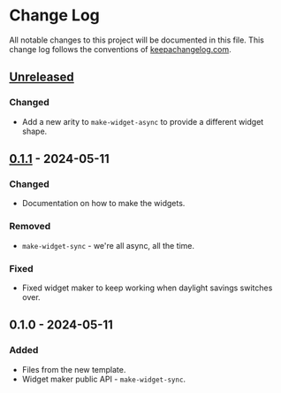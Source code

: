 # Change Log
All notable changes to this project will be documented in this file. This change log follows the conventions of [keepachangelog.com](http://keepachangelog.com/).

## [Unreleased]
### Changed
- Add a new arity to `make-widget-async` to provide a different widget shape.

## [0.1.1] - 2024-05-11
### Changed
- Documentation on how to make the widgets.

### Removed
- `make-widget-sync` - we're all async, all the time.

### Fixed
- Fixed widget maker to keep working when daylight savings switches over.

## 0.1.0 - 2024-05-11
### Added
- Files from the new template.
- Widget maker public API - `make-widget-sync`.

[Unreleased]: https://sourcehost.site/your-name/clj-pegs/compare/0.1.1...HEAD
[0.1.1]: https://sourcehost.site/your-name/clj-pegs/compare/0.1.0...0.1.1
